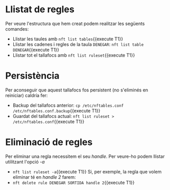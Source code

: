 # Llistat de regles
Per veure l'estructura que hem creat podem realitzar les següents comandes:
- Llistar les taules amb `nft list tables`{{execute T1}}
- Llistar les cadenes i regles de la taula `DENEGAR`: `nft list table DENEGAR`{{execute T1}}
- Llistar tot el tallafocs amb `nft list ruleset`{{execute T1}}

# Persistència
Per aconseguir que aquest tallafocs fos persistent (no s'eliminés en reiniciar) caldría fer:
- Backup del tallafocs anterior: `cp /etc/nftables.conf /etc/nftables.conf.backup`{{execute T1}}
- Guardat del tallafocs actual: `nft list ruleset > /etc/nftables.conf`{{execute T1}}

# Eliminació de regles
Per eliminar una regla necessitem el seu *handle*.  Per veure-ho podem llistar utilitzant l'opció *-a*
- `nft list ruleset -a`{{execute T1}}
Si, per exemple, la regla que volem eliminar té en *handle 2* farem:
- `nft delete rule DENEGAR SORTIDA handle 2`{{execute T1}}
